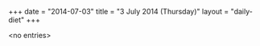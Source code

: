 +++
date = "2014-07-03"
title = "3 July 2014 (Thursday)"
layout = "daily-diet"
+++

<p>&lt;no entries&gt;</p>